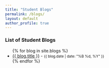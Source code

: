 ```yaml
---
title: "Student Blogs"
permalink: /blogs/
layout: default
author_profile: true
---
```


### List of Student Blogs

<ul>
  {% for blog in site.blogs %}
    <li>
      <a href="{{ blog.url }}">{{ blog.title }}</a> -
      <small>{{ blog.date | date: "%B %d, %Y" }}</small>
    </li>
  {% endfor %}
</ul>
